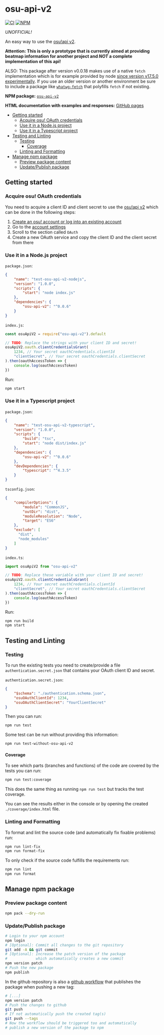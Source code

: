 # osu-api-v2

[![CI](https://github.com/AnonymerNiklasistanonym/osu-api-v2/actions/workflows/node.js.yml/badge.svg)](https://github.com/AnonymerNiklasistanonym/osu-api-v2/actions/workflows/node.js.yml)
[![NPM](https://nodei.co/npm/osu-api-v2.png?mini=tru)](https://npmjs.org/package/osu-api-v2)

*UNOFFICIAL!*

An easy way to use the [osu!api v2](https://osu.ppy.sh/docs/index.html).

**Attention: This is only a prototype that is currently aimed at providing beatmap information for another project and *NOT* a complete implementation of this api!**

ALSO: This package after version v0.0.18 makes use of a native `fetch` implementation which is for example provided by node [since version v17.5.0 experimentally](https://nodejs.org/en/blog/release/v17.5.0/).
If you use an older version or another environment be sure to include a package like [`whatwg-fetch`](https://www.npmjs.com/package/whatwg-fetch) that polyfills `fetch` if not existing.

**NPM package:** [`osu-api-v2`](https://www.npmjs.com/package/osu-api-v2)

**HTML documentation with examples and responses:** [GitHub pages](https://anonymerniklasistanonym.github.io/osu-api-v2/)

- [Getting started](#getting-started)
  - [Acquire osu! OAuth credentials](#acquire-osu-oauth-credentials)
  - [Use it in a Node.js project](#use-it-in-a-nodejs-project)
  - [Use it in a Typescript project](#use-it-in-a-typescript-project)
- [Testing and Linting](#testing-and-linting)
  - [Testing](#testing)
    - [Coverage](#coverage)
  - [Linting and Formatting](#linting-and-formatting)
- [Manage npm package](#manage-npm-package)
  - [Preview package content](#preview-package-content)
  - [Update/Publish package](#updatepublish-package)

## Getting started

### Acquire osu! OAuth credentials

You need to acquire a client ID and client secret to use the [osu!api v2](https://osu.ppy.sh/docs/index.html) which can be done in the following steps:

1. [Create an osu! account or log into an existing account](https://osu.ppy.sh)
2. Go to the [account settings](https://osu.ppy.sh/home/account/edit)
3. Scroll to the section called `OAuth`
4. Create a new OAuth service and copy the client ID and the client secret from there

### Use it in a Node.js project

`package.json`:

```json
{
    "name": "test-osu-api-v2-nodejs",
    "version": "1.0.0",
    "scripts": {
        "start": "node index.js"
    },
    "dependencies": {
        "osu-api-v2": "^0.0.6"
    }
}
```

`index.js`:

```js
const osuApiV2 = require("osu-api-v2").default

// TODO: Replace the strings with your client ID and secret!
osuApiV2.oauth.clientCredentialsGrant(
    1234, // Your secret oauthCredentials.clientId
    "clientSecret", // Your secret oauthCredentials.clientSecret
).then(oauthAccessToken => {
    console.log(oauthAccessToken)
})
```

Run:

```sh
npm start
```

### Use it in a Typescript project

`package.json`:

```json
{
    "name": "test-osu-api-v2-typescript",
    "version": "1.0.0",
    "scripts": {
        "build": "tsc",
        "start": "node dist/index.js"
    },
    "dependencies": {
        "osu-api-v2": "^0.0.6"
    },
    "devDependencies": {
        "typescript": "^4.3.5"
    }
}
```

`tsconfig.json`:

```json
{
    "compilerOptions": {
        "module": "CommonJS",
        "outDir": "dist",
        "moduleResolution": "Node",
        "target": "ES6"
    },
    "exclude": [
      "dist",
      "node_modules"
    ]
}
```

`index.ts`:

```js
import osuApiV2 from "osu-api-v2"

// TODO: Replace these variable with your client ID and secret!
osuApiV2.oauth.clientCredentialsGrant(
    1234, // Your secret oauthCredentials.clientId
    "clientSecret", // Your secret oauthCredentials.clientSecret
).then(oauthAccessToken => {
    console.log(oauthAccessToken)
})
```

Run:

```sh
npm run build
npm start
```

## Testing and Linting

### Testing

To run the existing tests you need to create/provide a file `authentication.secret.json` that contains your OAuth client ID and secret.

`authentication.secret.json`:

```json
{
    "$schema": "./authentication.schema.json",
    "osuOAuthClientId": 1234,
    "osuOAuthClientSecret": "YourClientSecret"
}
```

Then you can run:

```sh
npm run test
```

Some test can be run without providing this information:

```sh
npm run test-without-osu-api-v2
```

#### Coverage

To see which parts (branches and functions) of the code are covered by the tests you can run:

```sh
npm run test:coverage
```

This does the same thing as running `npm run test` but tracks the test coverage.

You can see the results either in the console or by opening the created `./coverage/index.html` file.

### Linting and Formatting

To format and lint the source code (and automatically fix fixable problems) run:

```sh
npm run lint-fix
npm run format-fix
```

To only check if the source code fulfills the requirements run:

```sh
npm run lint
npm run format
```

## Manage npm package

### Preview package content

```sh
npm pack --dry-run
```

### Update/Publish package

```sh
# Login to your npm account
npm login
# [Optional]: Commit all changes to the git repository
git add -A && git commit
# [Optional]: Increase the patch version of the package
#             which automatically creates a new commit
npm version patch
# Push the new package
npm publish
```

In the github repository is also a [github workflow](.github/workflows/npm-publish.yml) that publishes the package when pushing a new tag:

```sh
# [...]
npm version patch
# Push the changes to github
git push
# If not automatically push the created tag(s)
git push --tags
# Now the workflow should be triggered too and automatically
# publish a new version of the package to npm
```
